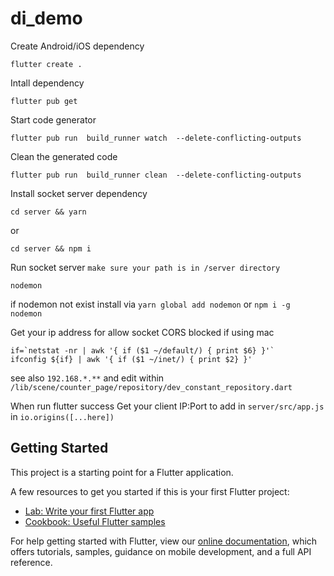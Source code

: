 # di_demo

Create Android/iOS dependency 
```
flutter create .
```

Intall dependency 
```
flutter pub get
```

Start code generator 
```
flutter pub run  build_runner watch  --delete-conflicting-outputs
```

Clean the generated code 
```
flutter pub run  build_runner clean  --delete-conflicting-outputs
```

Install socket server dependency
```
cd server && yarn
```
or
```
cd server && npm i
```

Run socket server `make sure your path is in /server directory`
```
nodemon
```
if nodemon not exist install via `yarn global add nodemon` or `npm i -g nodemon`

Get your ip address for allow socket CORS blocked
if using mac
```
if=`netstat -nr | awk '{ if ($1 ~/default/) { print $6} }'`
ifconfig ${if} | awk '{ if ($1 ~/inet/) { print $2} }'
```
see also `192.168.*.**`
and edit within `/lib/scene/counter_page/repository/dev_constant_repository.dart`

When run flutter success
Get your client IP:Port to add in `server/src/app.js` in `io.origins([...here])`

## Getting Started

This project is a starting point for a Flutter application.

A few resources to get you started if this is your first Flutter project:

- [Lab: Write your first Flutter app](https://flutter.dev/docs/get-started/codelab)
- [Cookbook: Useful Flutter samples](https://flutter.dev/docs/cookbook)

For help getting started with Flutter, view our
[online documentation](https://flutter.dev/docs), which offers tutorials,
samples, guidance on mobile development, and a full API reference.
